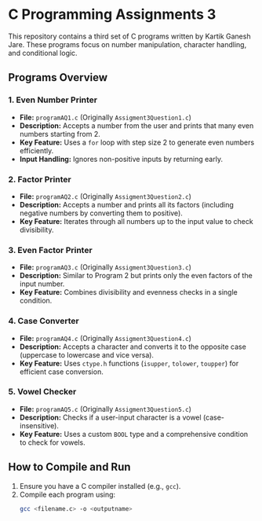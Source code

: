 # C Programming Assignments 3

This repository contains a third set of C programs written by Kartik Ganesh Jare. These programs focus on number manipulation, character handling, and conditional logic.

## Programs Overview

### 1. Even Number Printer
- **File:** `programAQ1.c` (Originally `Assigment3Question1.c`)
- **Description:** Accepts a number from the user and prints that many even numbers starting from 2.
- **Key Feature:** Uses a `for` loop with step size 2 to generate even numbers efficiently.
- **Input Handling:** Ignores non-positive inputs by returning early.

### 2. Factor Printer
- **File:** `programAQ2.c` (Originally `Assigment3Question2.c`)
- **Description:** Accepts a number and prints all its factors (including negative numbers by converting them to positive).
- **Key Feature:** Iterates through all numbers up to the input value to check divisibility.

### 3. Even Factor Printer
- **File:** `programAQ3.c` (Originally `Assigment3Question3.c`)
- **Description:** Similar to Program 2 but prints only the even factors of the input number.
- **Key Feature:** Combines divisibility and evenness checks in a single condition.

### 4. Case Converter
- **File:** `programAQ4.c` (Originally `Assigment3Question4.c`)
- **Description:** Accepts a character and converts it to the opposite case (uppercase to lowercase and vice versa).
- **Key Feature:** Uses `ctype.h` functions (`isupper`, `tolower`, `toupper`) for efficient case conversion.

### 5. Vowel Checker
- **File:** `programAQ5.c` (Originally `Assigment3Question5.c`)
- **Description:** Checks if a user-input character is a vowel (case-insensitive).
- **Key Feature:** Uses a custom `BOOL` type and a comprehensive condition to check for vowels.

## How to Compile and Run
1. Ensure you have a C compiler installed (e.g., `gcc`).
2. Compile each program using:  
   ```bash
   gcc <filename.c> -o <outputname>
